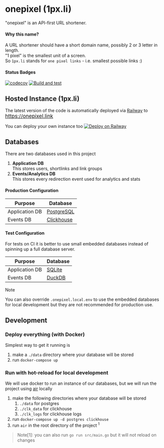 # onepixel (1px.li)

"onepixel" is an API-first URL shortener. 

#### Why this name? 
A URL shortener should have a short domain name, possibly 2 or 3 letter in length.   
"1 pixel" is the smallest unit of a screen.   
So `1px.li` stands for `one pixel links` - i.e. smallest possible links :) 


#### Status Badges 
[![codecov](https://codecov.io/gh/championswimmer/onepixel_backend/graph/badge.svg?token=DL3DR6CS40)](https://codecov.io/gh/championswimmer/onepixel_backend)
[![Build and test](https://github.com/championswimmer/onepixel_backend/actions/workflows/build_test.yaml/badge.svg)](https://github.com/championswimmer/onepixel_backend/actions/workflows/build_test.yaml)

## Hosted Instance (1px.li) 
The latest version of the code is automatically deployed via [Railway](https://railway.app?referralCode=T4g5xz)
to   
<big><https://onepixel.link></big>


You can deploy your own instance too
[![Deploy on Railway](https://railway.app/button.svg)](https://railway.app/template/xAJ1-J?referralCode=T4g5xz)

## Databases 

There are two databases used in this project 

1. **Application DB**  
   This stores users, shortlinks and link groups 
2. **Events/Analytics DB**   
   This stores every redirection event used for analytics and stats 


#### Production Configuration

| Purpose        | Database                                 |
|----------------|------------------------------------------|
| Application DB | [PostgreSQL](https://www.postgresql.org) |
| Events DB      | [Clickhouse](https://clickhouse.com/)    |

#### Test Configuration 
For tests on CI it is better to use small embedded databases
instead of spinning up a full database server. 

| Purpose        | Database                                    |
|----------------|---------------------------------------------|
| Application DB | [SQLite](https://www.sqlite.org/index.html) |
| Events DB      | [DuckDB](https://duckdb.org/)               |

> [!NOTE]
> You can also override `.onepixel.local.env` to use
> the embedded databases for local development
> but they are not recommended for production use.

## Development 

### Deploy everything (with Docker)

Simplest way to get it running is 

1. make a `./data` directory where your database will be stored 
2. run `docker-compose up`

### Run with hot-reload for local development 

We will use docker to run an instance of our databases, but we will run the project using [air](https://github.com/cosmtrek/air) locally  

1. make the following directories where your database will be stored
   1. `./data` for postgres
   2. `./clk_data` for clickhouse
   3. `./clk_logs` for clickhouse logs
2. run `docker-compose up -d postgres clickhouse`
3. run `air` in the root directory of the project <sup>1</sup>


> Note[1]: you can also run `go run src/main.go` but it will not reload on changes
